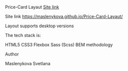 Price-Card Layaut
[Site link](https://maslenykova.github.io/Price-Card-Layaut/)

Site link  https://maslenykova.github.io/Price-Card-Layaut/

Layout supports desktop versions

The tech stack is:

HTML5
CSS3
Flexbox
Sass (Scss)
BEM methodology

Author

Maslenykova Svetlana
